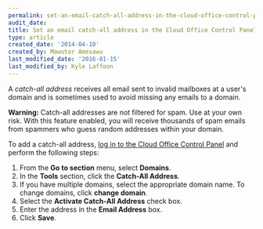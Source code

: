 ```yaml
---
permalink: set-an-email-catch-all-address-in-the-cloud-office-control-panel/
audit_date:
title: Set an email catch-all address in the Cloud Office Control Panel
type: article
created_date: '2014-04-10'
created_by: Mawutor Amesawu
last_modified_date: '2016-01-15'
last_modified_by: Kyle Laffoon
---
```


A *catch-all address* receives all email sent to invalid mailboxes at a user's domain and is sometimes used to avoid missing any emails to a domain.

**Warning:** Catch-all addresses are not filtered for spam. Use at your own risk. With this feature enabled, you will receive thousands of spam emails from spammers who guess random addresses within your domain.

To add a catch-all address, [log in to the Cloud Office Control Panel](https://cp.rackspace.com/) and perform the following steps:

1.  From the **Go to section** menu, select **Domains**.
2.  In the **Tools** section, click the **Catch-All Address**.
3.  If you have multiple domains, select the appropriate domain name. To change domains, click **change domain**.
4.  Select the **Activate Catch-All Address** check box.
5.  Enter the address in the **Email Address** box.
6.  Click **Save**.
